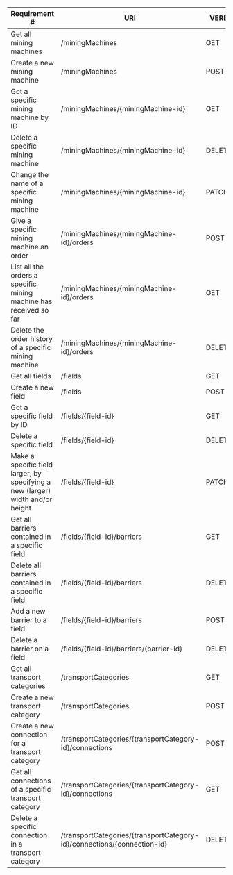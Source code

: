 |Requirement # | URI | VERB |
|---|---|---|
| Get all mining machines                                                                      | /miningMachines| GET |
| Create a new mining machine                                                                  | /miningMachines| POST |
| Get a specific mining machine by ID                                                          | /miningMachines/{miningMachine-id} | GET |
| Delete a specific mining machine                                                             | /miningMachines/{miningMachine-id}| DELETE |
| Change the name of a specific mining machine                                                 | /miningMachines/{miningMachine-id}| PATCH |
| Give a specific mining machine an order                                         | /miningMachines/{miningMachine-id}/orders| POST |
| List all the orders a specific mining machine has received so far                        | /miningMachines/{miningMachine-id}/orders| GET |
| Delete the order history of a specific mining machine                                    | /miningMachines/{miningMachine-id}/orders| DELETE |
| Get all fields                                                                 | /fields| GET |
| Create a new field                                                             | /fields| POST |
| Get a specific field by ID                                                     | /fields/{field-id}| GET |
| Delete a specific field                                                        | /fields/{field-id}| DELETE |
| Make a specific field larger, by specifying a new (larger) width and/or height | /fields/{field-id}| PATCH |
| Get all barriers contained in a specific field                                  | /fields/{field-id}/barriers| GET |
| Delete all barriers contained in a specific field                               | /fields/{field-id}/barriers| DELETE |
| Add a new barrier to a field                                                    | /fields/{field-id}/barriers| POST |
| Delete a barrier on a field                                                     | /fields/{field-id}/barriers/{barrier-id}| DELETE |
| Get all transport categories                                                            | /transportCategories| GET |
| Create a new transport category                                                        | /transportCategories| POST |
| Create a new connection for a transport category                                       | /transportCategories/{transportCategory-id}/connections| POST |
| Get all connections of a specific transport category                                   | /transportCategories/{transportCategory-id}/connections| GET |
| Delete a specific connection in a transport category                                   | /transportCategories/{transportCategory-id}/connections/{connection-id}| DELETE |